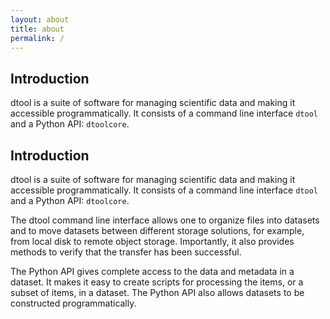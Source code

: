 ```yaml
---
layout: about
title: about
permalink: /
---
```



## Introduction

dtool is a suite of software for managing scientific data and making it accessible programmatically. It consists of a command line interface `dtool` and a Python API: `dtoolcore`.

## Introduction

dtool is a suite of software for managing scientific data and making it accessible programmatically. It consists of a command line interface `dtool` and a Python API: `dtoolcore`.

The dtool command line interface allows one to organize files into datasets and to move datasets between different storage solutions, for example, from local disk to remote object storage. Importantly, it also provides methods to verify that the transfer has been successful.

The Python API gives complete access to the data and metadata in a dataset. It makes it easy to create scripts for processing the items, or a subset of items, in a dataset. The Python API also allows datasets to be constructed programmatically.


<!--<body>
    <main>
        <section id="introduction">
            <h2>Introduction</h2>
            <p class="intro-text">dtool is a suite of software for managing scientific data and making it accessible programmatically. It consists of a command line interface dtool and a Python API: dtoolcore.</p>
            <p class="intro-text">The dtool command line interface allows one to organize files into datasets and to move datasets between different storage solutions, for example from local disk to remote object storage. Importantly, it also provides methods to verify that the transfer has been successful.</p>
            <p class="intro-text">The Python API gives complete access to the data and metadata in a dataset. It makes it easy to create scripts for processing the items, or a subset of items, in a dataset. The Python API also allows datasets to be constructed programmatically.</p>
        </section>
    </main>
</body> -->
